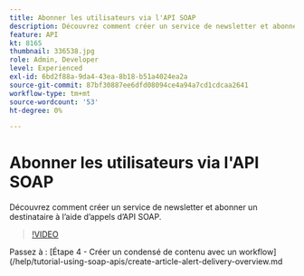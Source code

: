 ```yaml
---
title: Abonner les utilisateurs via l'API SOAP
description: Découvrez comment créer un service de newsletter et abonner un destinataire à l’aide d’appels d’API SOAP.
feature: API
kt: 8165
thumbnail: 336538.jpg
role: Admin, Developer
level: Experienced
exl-id: 6bd2f88a-9da4-43ea-8b18-b51a4024ea2a
source-git-commit: 87bf30887ee6dfd08094ce4a94a7cd1cdcaa2641
workflow-type: tm+mt
source-wordcount: '53'
ht-degree: 0%

---
```


# Abonner les utilisateurs via l&#39;API SOAP

Découvrez comment créer un service de newsletter et abonner un destinataire à l’aide d’appels d’API SOAP.

>[!VIDEO](https://video.tv.adobe.com/v/336538?quality=12)

Passez à : [Étape 4 - Créer un condensé de contenu avec un workflow](/help/tutorial-using-soap-apis/create-article-alert-delivery-overview.md
